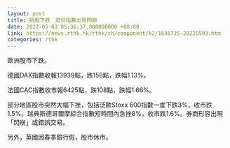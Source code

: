 ```yaml
---
layout: post
title: 歐股下跌　部份指數出現閃崩
date: 2022-05-03 05:36:37.000000000 +08:00
link: https://news.rthk.hk/rthk/ch/component/k2/1646725-20220503.htm
categories: rthk
---
```


歐洲股市下跌。

德國DAX指數收報13939點，跌158點，跌幅1.13%。

法國CAC指數收市報6425點，跌108點，跌幅1.66%。

部分地區股市突然大幅下挫，包括泛歐Stoxx 600指數一度下跌3%，收市跌1.5%。瑞典斯德哥爾摩綜合指數短時間內急挫8%，收市跌1.6%。券商形容出現「閃崩」或錯誤交易。

另外，英國因春季銀行假，股市休市。
